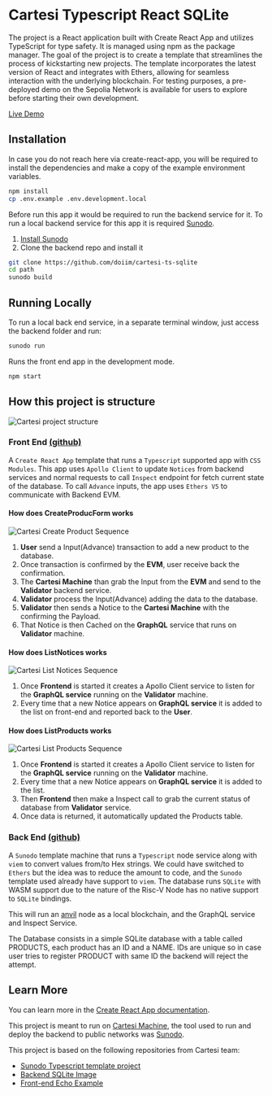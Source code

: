 # Cartesi Typescript React SQLite

The project is a React application built with Create React App and utilizes TypeScript for type safety. It is managed using npm as the package manager. The goal of the project is to create a template that streamlines the process of kickstarting new projects. The template incorporates the latest version of React and integrates with Ethers, allowing for seamless interaction with the underlying blockchain. For testing purposes, a pre-deployed demo on the Sepolia Network is available for users to explore before starting their own development.

[Live Demo](https://doiim.github.io/cartesi-ts-react-sqlite/)

## Installation

In case you do not reach here via create-react-app, you will be required to install the dependencies and make a copy of the example environment variables.

```sh
npm install
cp .env.example .env.development.local
```

Before run this app it would be required to run the backend service for it. To run a local backend service for this app it is required [Sunodo](https://docs.sunodo.io/guide/introduction/what-is-sunodo).

1. [Install Sunodo](https://docs.sunodo.io/guide/introduction/installing)
2. Clone the backend repo and install it

```sh
git clone https://github.com/doiim/cartesi-ts-sqlite
cd path
sunodo build
```

## Running Locally

To run a local back end service, in a separate terminal window, just access the backend folder and run:

```sh
sunodo run
```

Runs the front end app in the development mode.

```sh
npm start
```

## How this project is structure

![Cartesi project structure](https://github.com/doiim/cartesi-react-bootstrap/assets/13040410/2ab19829-997b-4964-82ca-b038f3fe2dd2)

### Front End [(github)](https://github.com/doiim/cartesi-ts-react-sqlite)

A `Create React App` template that runs a `Typescript` supported app with `CSS Modules`. This app uses `Apollo Client` to update `Notices` from backend services and normal requests to call `Inspect` endpoint for fetch current state of the database. To call `Advance` inputs, the app uses `Ethers V5` to communicate with Backend EVM.

#### How does CreateProducForm works

![Cartesi Create Product Sequence](https://github.com/doiim/cartesi-react-sqlite-boilerplate/assets/13040410/c47fe872-d2ea-417f-8cf9-1ab82ee12ee3)

1. **User** send a Input(Advance) transaction to add a new product to the database.
2. Once transaction is confirmed by the **EVM**, user receive back the confirmation.
3. The **Cartesi Machine** than grab the Input from the **EVM** and send to the **Validator** backend service.
4. **Validator** process the Input(Advance) adding the data to the database.
5. **Validator** then sends a Notice to the **Cartesi Machine** with the confirming the Payload.
6. That Notice is then Cached on the **GraphQL** service that runs on **Validator** machine.

#### How does ListNotices works

![Cartesi List Notices Sequence](https://github.com/doiim/cartesi-react-sqlite-boilerplate/assets/13040410/6a134172-ab9c-4c04-9cc1-8f3f352d96ad)

1. Once **Frontend** is started it creates a Apollo Client service to listen for the **GraphQL service** running on the **Validator** machine.
2. Every time that a new Notice appears on **GraphQL service** it is added to the list on front-end and reported back to the **User**.

#### How does ListProducts works

![Cartesi List Products Sequence](https://github.com/doiim/cartesi-react-sqlite-boilerplate/assets/13040410/89d7c1a1-a90c-410d-a561-302da05f5e67)

1. Once **Frontend** is started it creates a Apollo Client service to listen for the **GraphQL service** running on the **Validator** machine.
2. Every time that a new Notice appears on **GraphQL service** it is added to the list.
3. Then **Frontend** then make a Inspect call to grab the current status of database from **Validator** service.
4. Once data is returned, it automatically updated the Products table.

### Back End [(github)](https://github.com/doiim/cartesi-ts-sqlite)

A `Sunodo` template machine that runs a `Typescript` node service along with `viem` to convert values from/to Hex strings. We could have switched to `Ethers` but the idea was to reduce the amount to code, and the `Sunodo` template used already have support to `viem`. The database runs `SQLite` with WASM support due to the nature of the Risc-V Node has no native support to `SQLite` bindings.

This will run an [anvil](https://book.getfoundry.sh/reference/anvil/) node as a local blockchain, and the GraphQL service and Inspect Service.

The Database consists in a simple SQLite database with a table called PRODUCTS, each product has an ID and a NAME. IDs are unique so in case user tries to register PRODUCT with same ID the backend will reject the attempt.

## Learn More

You can learn more in the [Create React App documentation](https://facebook.github.io/create-react-app/docs/getting-started).

This project is meant to run on [Cartesi Machine](https://docs.cartesi.io/), the tool used to run and deploy the backend to public networks was [Sunodo](https://docs.sunodo.io/guide/introduction/what-is-sunodo).

This project is based on the following repositories from Cartesi team:

- [Sunodo Typescript template project](https://github.com/sunodo/sunodo-templates/tree/main/typescript)
- [Backend SQLite Image](https://github.com/cartesi/rollups-examples/tree/main/sqlite)
- [Front-end Echo Example](https://github.com/cartesi/rollups-examples/tree/main/frontend-echo)
